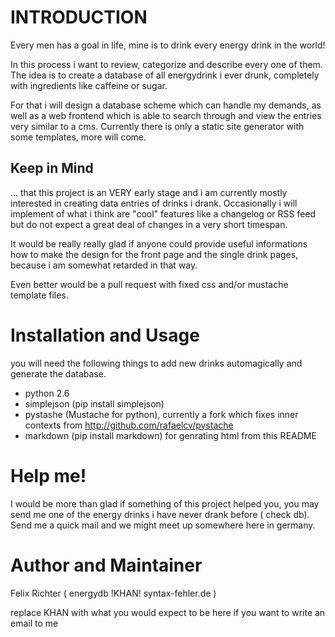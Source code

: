 INTRODUCTION
============
Every men has a goal in life, mine is to drink every energy drink in the
world!

In this process i want to review, categorize and describe every one of
them. The idea is to create a database of all energydrink i ever drunk,
completely with ingredients like caffeine or sugar.

For that i will design a database scheme which can handle my demands, as
well as a web frontend which is able to search through and view the entries
very similar to a cms. Currently there is only a static site generator with
some templates, more will come.

Keep in Mind
------------
... that this project is an VERY early stage and i am currently mostly
interested in creating data entries of drinks i drank. Occasionally i will
implement of what i think are "cool" features like a changelog or RSS feed
but do not expect a great deal of changes in a very short timespan. 

It would be really really glad if anyone could provide useful informations 
how to make the design for the front page and the single drink pages, 
because i am somewhat retarded in that way.

Even better would be a pull request with fixed css and/or mustache template
files. 

Installation and Usage
=====
you will need the following things to add new drinks automagically and
generate the database.

- python 2.6
- simplejson (pip install simplejson)
- pystashe (Mustache for python), currently a fork which fixes inner
  contexts from http://github.com/rafaelcv/pystache
- markdown (pip install markdown) for genrating html from this README

Help me!
========
I would be more than glad if something of this project helped you, you may
send me one of the energy drinks i have never drank before ( check db).
Send me a quick mail and we might meet up somewhere here in germany.


Author and Maintainer
=====================
Felix Richter ( energydb !KHAN! syntax-fehler.de )

replace KHAN with what you would expect to be here if you want to write an
email to me
